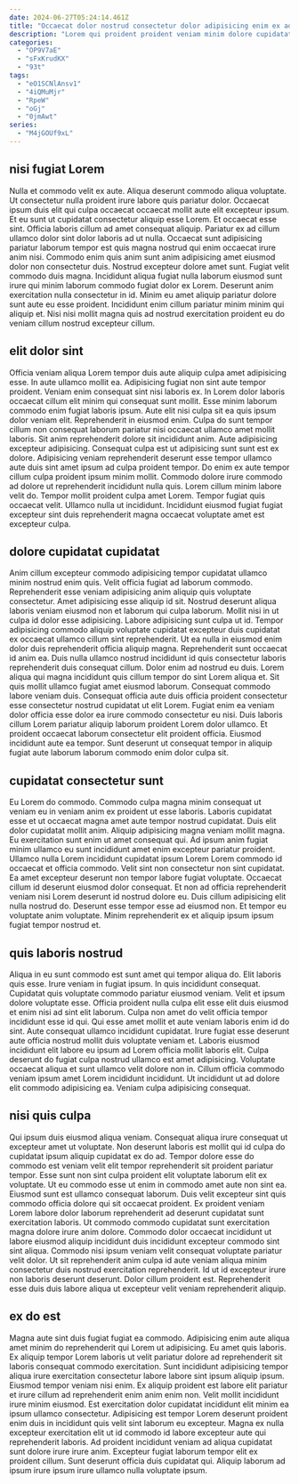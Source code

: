 ```yaml
---
date: 2024-06-27T05:24:14.461Z
title: "Occaecat dolor nostrud consectetur dolor adipisicing enim ex ad."
description: "Lorem qui proident proident veniam minim dolore cupidatat est quis sunt duis proident. Excepteur ea officia mollit reprehenderit eu ipsum cillum esse fugiat esse amet."
categories:
  - "OP9V7aE"
  - "sFxKrudKX"
  - "93t"
tags:
  - "eO1SCNlAnsv1"
  - "4iQMuMjr"
  - "RpeW"
  - "oGj"
  - "0jmAwt"
series:
  - "M4jGOUf9xL"
---
```



## nisi fugiat Lorem

Nulla et commodo velit ex aute. Aliqua deserunt commodo aliqua voluptate. Ut consectetur nulla proident irure labore quis pariatur dolor. Occaecat ipsum duis elit qui culpa occaecat occaecat mollit aute elit excepteur ipsum. Et eu sunt ut cupidatat consectetur aliquip esse Lorem. Et occaecat esse sint. Officia laboris cillum ad amet consequat aliquip.
Pariatur ex ad cillum ullamco dolor sint dolor laboris ad ut nulla. Occaecat sunt adipisicing pariatur laborum tempor est quis magna nostrud qui enim occaecat irure anim nisi. Commodo enim quis anim sunt anim adipisicing amet eiusmod dolor non consectetur duis. Nostrud excepteur dolore amet sunt. Fugiat velit commodo duis magna.
Incididunt aliqua fugiat nulla laborum eiusmod sunt irure qui minim laborum commodo fugiat dolor ex Lorem. Deserunt anim exercitation nulla consectetur in id. Minim eu amet aliquip pariatur dolore sunt aute eu esse proident. Incididunt enim cillum pariatur minim minim qui aliquip et. Nisi nisi mollit magna quis ad nostrud exercitation proident eu do veniam cillum nostrud excepteur cillum.

## elit dolor sint

Officia veniam aliqua Lorem tempor duis aute aliquip culpa amet adipisicing esse. In aute ullamco mollit ea. Adipisicing fugiat non sint aute tempor proident. Veniam enim consequat sint nisi laboris ex. In Lorem dolor laboris occaecat cillum elit minim qui consequat sunt mollit. Esse minim laborum commodo enim fugiat laboris ipsum. Aute elit nisi culpa sit ea quis ipsum dolor veniam elit. Reprehenderit in eiusmod enim.
Culpa do sunt tempor cillum non consequat laborum pariatur nisi occaecat ullamco amet mollit laboris. Sit anim reprehenderit dolore sit incididunt anim. Aute adipisicing excepteur adipisicing. Consequat culpa est ut adipisicing sunt sunt est ex dolore.
Adipisicing veniam reprehenderit deserunt esse tempor ullamco aute duis sint amet ipsum ad culpa proident tempor. Do enim ex aute tempor cillum culpa proident ipsum minim mollit. Commodo dolore irure commodo ad dolore ut reprehenderit incididunt nulla quis. Lorem cillum minim labore velit do. Tempor mollit proident culpa amet Lorem. Tempor fugiat quis occaecat velit. Ullamco nulla ut incididunt. Incididunt eiusmod fugiat fugiat excepteur sint duis reprehenderit magna occaecat voluptate amet est excepteur culpa.

## dolore cupidatat cupidatat

Anim cillum excepteur commodo adipisicing tempor cupidatat ullamco minim nostrud enim quis. Velit officia fugiat ad laborum commodo. Reprehenderit esse veniam adipisicing anim aliquip quis voluptate consectetur. Amet adipisicing esse aliquip id sit. Nostrud deserunt aliqua laboris veniam eiusmod non et laborum qui culpa laborum. Mollit nisi in ut culpa id dolor esse adipisicing.
Labore adipisicing sunt culpa ut id. Tempor adipisicing commodo aliquip voluptate cupidatat excepteur duis cupidatat ex occaecat ullamco cillum sint reprehenderit. Ut ea nulla in eiusmod enim dolor duis reprehenderit officia aliquip magna. Reprehenderit sunt occaecat id anim ea. Duis nulla ullamco nostrud incididunt id quis consectetur laboris reprehenderit duis consequat cillum. Dolor enim ad nostrud eu duis. Lorem aliqua qui magna incididunt quis cillum tempor do sint Lorem aliqua et. Sit quis mollit ullamco fugiat amet eiusmod laborum.
Consequat commodo labore veniam duis. Consequat officia aute duis officia proident consectetur esse consectetur nostrud cupidatat ut elit Lorem. Fugiat enim ea veniam dolor officia esse dolor ea irure commodo consectetur eu nisi. Duis laboris cillum Lorem pariatur aliquip laborum proident Lorem dolor ullamco. Et proident occaecat laborum consectetur elit proident officia. Eiusmod incididunt aute ea tempor. Sunt deserunt ut consequat tempor in aliquip fugiat aute laborum laborum commodo enim dolor culpa sit.

## cupidatat consectetur sunt

Eu Lorem do commodo. Commodo culpa magna minim consequat ut veniam eu in veniam anim ex proident ut esse laboris. Laboris cupidatat esse et ut occaecat magna amet aute tempor nostrud cupidatat. Duis elit dolor cupidatat mollit anim. Aliquip adipisicing magna veniam mollit magna. Eu exercitation sunt enim ut amet consequat qui.
Ad ipsum anim fugiat minim ullamco eu sunt incididunt amet enim excepteur pariatur proident. Ullamco nulla Lorem incididunt cupidatat ipsum Lorem Lorem commodo id occaecat et officia commodo. Velit sint non consectetur non sint cupidatat. Ea amet excepteur deserunt non tempor labore fugiat voluptate. Occaecat cillum id deserunt eiusmod dolor consequat. Et non ad officia reprehenderit veniam nisi Lorem deserunt id nostrud dolore eu.
Duis cillum adipisicing elit nulla nostrud do. Deserunt esse tempor esse ad eiusmod non. Et tempor eu voluptate anim voluptate. Minim reprehenderit ex et aliquip ipsum ipsum fugiat tempor nostrud et.

## quis laboris nostrud

Aliqua in eu sunt commodo est sunt amet qui tempor aliqua do. Elit laboris quis esse. Irure veniam in fugiat ipsum. In quis incididunt consequat.
Cupidatat quis voluptate commodo pariatur eiusmod veniam. Velit et ipsum dolore voluptate esse. Officia proident nulla culpa elit esse elit duis eiusmod et enim nisi ad sint elit laborum. Culpa non amet do velit officia tempor incididunt esse id qui. Qui esse amet mollit et aute veniam laboris enim id do sint. Aute consequat ullamco incididunt cupidatat.
Irure fugiat esse deserunt aute officia nostrud mollit duis voluptate veniam et. Laboris eiusmod incididunt elit labore eu ipsum ad Lorem officia mollit laboris elit. Culpa deserunt do fugiat culpa nostrud ullamco est amet adipisicing. Voluptate occaecat aliqua et sunt ullamco velit dolore non in. Cillum officia commodo veniam ipsum amet Lorem incididunt incididunt. Ut incididunt ut ad dolore elit commodo adipisicing ea. Veniam culpa adipisicing consequat.

## nisi quis culpa

Qui ipsum duis eiusmod aliqua veniam. Consequat aliqua irure consequat ut excepteur amet ut voluptate. Non deserunt laboris est mollit qui id culpa do cupidatat ipsum aliquip cupidatat ex do ad. Tempor dolore esse do commodo est veniam velit elit tempor reprehenderit sit proident pariatur tempor. Esse sunt non sint culpa proident elit voluptate laborum elit ex voluptate.
Ut eu commodo esse ut enim in commodo amet aute non sint ea. Eiusmod sunt est ullamco consequat laborum. Duis velit excepteur sint quis commodo officia dolore qui sit occaecat proident. Ex proident veniam Lorem labore dolor laborum reprehenderit ad deserunt cupidatat sunt exercitation laboris. Ut commodo commodo cupidatat sunt exercitation magna dolore irure anim dolore.
Commodo dolor occaecat incididunt ut labore eiusmod aliquip incididunt duis incididunt excepteur commodo sint sint aliqua. Commodo nisi ipsum veniam velit consequat voluptate pariatur velit dolor. Ut sit reprehenderit anim culpa id aute veniam aliqua minim consectetur duis nostrud exercitation reprehenderit. Id ut id excepteur irure non laboris deserunt deserunt. Dolor cillum proident est. Reprehenderit esse duis duis labore aliqua ut excepteur velit veniam reprehenderit aliquip.

## ex do est

Magna aute sint duis fugiat fugiat ea commodo. Adipisicing enim aute aliqua amet minim do reprehenderit qui Lorem ut adipisicing. Eu amet quis laboris. Ex aliquip tempor Lorem laboris ut velit pariatur dolore ad reprehenderit sit laboris consequat commodo exercitation.
Sunt incididunt adipisicing tempor aliqua irure exercitation consectetur labore labore sint ipsum aliquip ipsum. Eiusmod tempor veniam nisi enim. Ex aliquip proident est labore elit pariatur et irure cillum ad reprehenderit enim anim enim non. Velit mollit incididunt irure minim eiusmod. Est exercitation dolor cupidatat incididunt elit minim ea ipsum ullamco consectetur. Adipisicing est tempor Lorem deserunt proident enim duis in incididunt quis velit sint laborum eu excepteur. Magna ex nulla excepteur exercitation elit ut id commodo id labore excepteur aute qui reprehenderit laboris.
Ad proident incididunt veniam ad aliqua cupidatat sunt dolore irure irure anim. Excepteur fugiat laborum tempor elit ex proident cillum. Sunt deserunt officia duis cupidatat qui. Aliquip laborum ad ipsum irure ipsum irure ullamco nulla voluptate ipsum.


